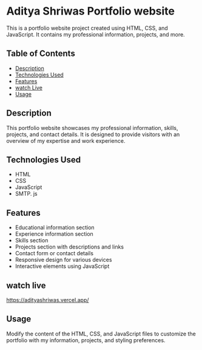 ﻿# Aditya Shriwas Portfolio website

This is a portfolio website project created using HTML, CSS, and JavaScript. It contains my professional information, projects, and more.

## Table of Contents

- [Description](#description)
- [Technologies Used](#technologies-used)
- [Features](#features)
- [watch Live](#setup)
- [Usage](#usage)


## Description

This portfolio website showcases my professional information, skills, projects, and contact details. It is designed to provide visitors with an overview of my expertise and work experience.

## Technologies Used

- HTML
- CSS
- JavaScript
- SMTP. js

## Features

- Educational information section
- Experience information section
- Skills section
- Projects section with descriptions and links
- Contact form or contact details
- Responsive design for various devices
- Interactive elements using JavaScript

## watch live

https://adityashriwas.vercel.app/

## Usage

Modify the content of the HTML, CSS, and JavaScript files to customize the portfolio with my information, projects, and styling preferences.
